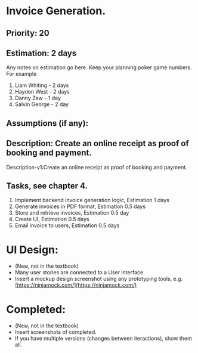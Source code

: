 # Invoice Generation.

## Priority: 20

## Estimation: 2 days
Any notes on estimation go here. Keep your planning poker game numbers. For example
1. Liam Whiting - 2 days
2. Hayden West - 2 days
3. Danny Zaw - 1 day
4. Salvin George - 2 day

## Assumptions (if any):

## Description: Create an online receipt as proof of booking and payment.

Description-v1:Create an online receipt as proof of booking and payment.

## Tasks, see chapter 4.

1. Implement backend invoice generation logic, Estimation 1 days
2. Generate invoices in PDF format, Estimation 0.5 days
3. Store and retrieve invoices, Estimation 0.5 day
4. Create UI, Estimation 0.5 days
5. Email invoice to users, Estimation 0.5 days



# UI Design:
* (New, not in the textbook) 
* Many user stories are connected to a User interface.
* Insert a mockup design screenshot using any prototyping tools, e.g. [https://ninjamock.com/](https://ninjamock.com/)

# Completed:
* (New, not in the textbook) 
* Insert screenshots of completed. 
* If you have multiple versions (changes between iteractions), show them all.

